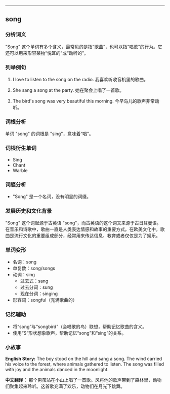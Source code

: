 
---------------
## song
### 分析词义
"Song" 这个单词有多个含义，最常见的是指“歌曲”，也可以指“唱歌”的行为。它还可以用来形容某物“悦耳的”或“动听的”。

### 列举例句
1. I love to listen to the song on the radio.
   我喜欢听收音机里的歌曲。

2. She sang a song at the party.
   她在聚会上唱了一首歌。

3. The bird's song was very beautiful this morning.
   今早鸟儿的歌声非常动听。

### 词根分析
单词 "song" 的词根是 "sing"，意味着“唱”。

### 词根衍生单词
- Sing
- Chant
- Warble

### 词缀分析
- "Song" 是一个名词，没有明显的词缀。

### 发展历史和文化背景
"Song" 这个词起源于古英语 "song"，而古英语的这个词又来源于古日耳曼语。在音乐和诗歌中，歌曲一直是人类表达情感和故事的重要方式。在欧美文化中，歌曲是流行文化的重要组成部分，经常用来传达信息、教育或者仅仅是为了娱乐。

### 单词变形
- 名词：song
- 单复数：song/songs
- 动词：sing
  - 过去式：sang
  - 过去分词：sung
  - 现在分词：singing
- 形容词：songful（充满歌曲的）

### 记忆辅助
- 将“song”与“songbird”（会唱歌的鸟）联想，帮助记忆歌曲的含义。
- 使用“S”形状想象歌声，帮助记忆“song”和“sing”的关系。

### 小故事
**English Story:**
The boy stood on the hill and sang a song. The wind carried his voice to the forest, where animals gathered to listen. The song was filled with joy and the animals danced in the moonlight.

**中文翻译：**
那个男孩站在小山上唱了一首歌。风将他的歌声带到了森林里，动物们聚集起来聆听。这首歌充满了欢乐，动物们在月光下跳舞。

